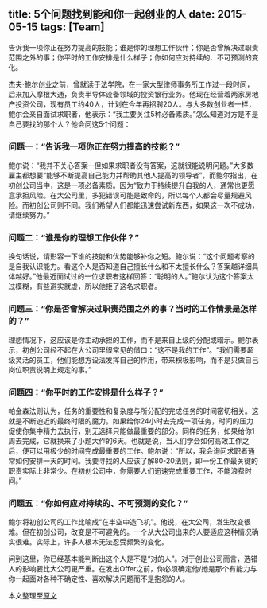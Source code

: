 title: 5个问题找到能和你一起创业的人
date: 2015-05-15
tags: [Team]
---
告诉我一项你正在努力提高的技能；谁是你的理想工作伙伴；你是否曾解决过职责范围之外的事；你平时的工作安排是什么样子；你如何应对持续的、不可预测的变化。

<!--more-->
杰夫·鲍尔创业之前，曾就读于法学院，在一家大型律师事务所工作过一段时间，后来加入摩根大通，负责半导体设备领域的投资银行业务。他现在经营着两家房地产投资公司，现有员工约40人，计划在今年再招聘20人。与大多数创业者一样，鲍尔会亲自面试求职者，他表示：“我主要关注5种必备素质。”怎么知道对方是不是自己要找的那个人？他会问这5个问题：

### 问题一：“告诉我一项你正在努力提高的技能？”
鲍尔说：“我并不关心答案--但如果求职者没有答案，这就很能说明问题。”大多数雇主都想要“能够不断提高自己能力并帮助其他人提高的领导者”，而鲍尔指出，在初创公司当中，这是一项必备素质。因为“致力于持续提升自我的人，通常也更愿意承担风险。在大公司里，多犯错误可能是致命的，所以每个人都会尽量规避风险。而初创公司则不同。我们希望人们都能迅速尝试新东西，如果这一次不成功，请继续努力。”

### 问题二：“谁是你的理想工作伙伴？”
换句话说，请形容一下谁的技能和优势能够补你之短。鲍尔说：“这个问题考察的是自我认识能力。看这个人是否知道自己擅长什么和不太擅长什么？答案越详细具体越好。”他最近面试过的一位求职者这样回答：“聪明的人。”鲍尔认为这个答案太过模糊，有些避实就虚，所以他拒了这名求职者。

### 问题三：“你是否曾解决过职责范围之外的事？当时的工作情景是怎样的？”
理想情况下，这应该是你主动承担的工作，而不是来自上级的分配或暗示。鲍尔表示，初创公司经不起在大公司里很常见的借口：“这不是我的工作”。“我们需要超级灵活的员工，他们能想方设法发挥自己的作用，带来积极影响，而不是只做自己岗位职责说明上规定的事。”

### 问题四：“你平时的工作安排是什么样子？”
帕金森法则认为，任务的重要性和复杂度与所分配的完成任务的时间密切相关。这就是不断迫近的最终时限的魔力。如果给你24小时去完成一项任务，时间的压力促使你集中精力去执行，别无选择只能做最重要的部分。同样的任务，如果给你1周去完成，它就换来了小题大作的6天。也就是说，当人们学会如何高效工作之后，便可以用极少的时间完成最重要的工作。鲍尔说：“所以，我会询问求职者通常如何安排一天的时间。我要寻找的人应该了解80-20法则，即一份工作最关键的职责实际上非常少。在初创公司中，你需要人们迅速完成重要工作，不能浪费时间。”

### 问题五：“你如何应对持续的、不可预测的变化？”
鲍尔将初创公司的工作比喻成“在半空中造飞机”。他说，在大公司，发生改变很难。但在初创公司，改变是不可避免的。一个从大公司出来的人要适应这种情况确实很难。实际上，许多人根本无法忍受频繁的变化。

问到这里，你已经基本能判断出这个人是不是“对的人”。对于创业公司而言，选错人的影响要比大公司更严重。在发出Offer之前，你必须确定他/她是那个有能力与你一起面对各种不确定性、喜欢解决问题而不是抱怨的人。

本文整理至[原文](http://newseed.pedaily.cn/201504/201504291319946.shtml)